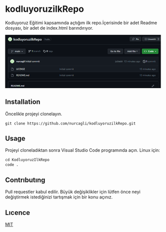 # kodluyoruzilkRepo

Kodluyoruz Eğitimi kapsamında açtığım ilk repo.İçerisinde bir adet Readme dosyası, bir adet de index.html barındırıyor.

![Proje Görseli](image.png)

## Installation

Öncelikle projeyi clonelayın.
```
git clone https://github.com/nurcagli/kodluyoruzilkRepo.git
```

## Usage 

Projeyi cloneladıktan sonra Visual Studio Code programında açın.
Linux için:
```
cd KodluyoruzIlkRepo
code .
```

## Contrıbutıng

Pull requestler kabul edilir. Büyük değişiklikler için lütfen önce neyi değiştirmek istediğinizi tartışmak için bir konu açınız.

## Lıcence

[MIT](https://choosealicense.com/licenses/mit/)






